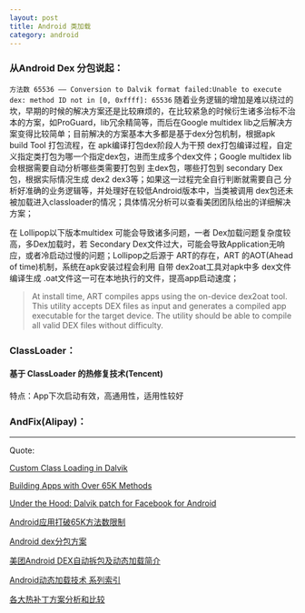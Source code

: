 ```yaml
---
layout: post
title: Android 类加载
category: android
---
```



### 从Android Dex 分包说起：

`方法数 65536 —— Conversion to Dalvik format failed:Unable to execute dex: method ID not in [0, 0xffff]: 65536` 随着业务逻辑的增加是难以绕过的坎，早期的时候的解决方案还是比较麻烦的，在比较紧急的时候衍生诸多治标不治本的方案，如ProGuard，lib冗余精简等，而后在Google multidex lib之后解决方案变得比较简单；目前解决的方案基本大多都是基于dex分包机制，根据apk build Tool 打包流程，在 apk编译打包dex阶段人为干预 dex打包编译过程，自定义指定类打包为哪一个指定dex包，进而生成多个dex文件；Google multidex lib 会根据需要自动分析哪些类需要打包到 主dex包，哪些打包到 secondary Dex包，根据实际情况生成 dex2 dex3等；如果这一过程完全自行判断就需要自己 分析好准确的业务逻辑等，并处理好在较低Android版本中，当类被调用 dex包还未被加载进入classloader的情况；具体情况分析可以查看美团团队给出的详细解决方案；

在 Lollipop以下版本multidex 可能会导致诸多问题，一者 Dex加载问题复杂度较高，多Dex加载时，若 Secondary Dex文件过大，可能会导致Application无响应，或者冷启动过慢的问题；Lollipop之后源于 ART的存在，ART 的AOT(Ahead of time)机制，系统在apk安装过程会利用 自带 dex2oat工具对apk中多 dex文件编译生成 .oat文件这一可在本地执行的文件，提高app启动速度；

> At install time, ART compiles apps using the on-device dex2oat tool. This utility accepts DEX files as input and generates a compiled app executable for the target device. The utility should be able to compile all valid DEX files without difficulty.


### ClassLoader：






#### 基于 ClassLoader 的热修复技术(Tencent)

特点：App下次启动有效，高通用性，适用性较好


### AndFix(Alipay)：




















---

Quote:


[Custom Class Loading in Dalvik](http://android-developers.blogspot.sg/2011/07/custom-class-loading-in-dalvik.html)

[Building Apps with Over 65K Methods](http://developer.android.com/tools/building/multidex.html)

[Under the Hood: Dalvik patch for Facebook for Android](https://www.facebook.com/notes/facebook-engineering/under-the-hood-dalvik-patch-for-facebook-for-android/10151345597798920)

[Android应用打破65K方法数限制](http://www.infoq.com/cn/news/2014/11/android-multidex)

[Android dex分包方案](http://my.oschina.net/853294317/blog/308583)

[美团Android DEX自动拆包及动态加载简介](http://tech.meituan.com/mt-android-auto-split-dex.html)

[Android动态加载技术 系列索引](https://segmentfault.com/a/1190000004086213)

[各大热补丁方案分析和比较](http://blog.zhaiyifan.cn/2015/11/20/HotPatchCompare/)
